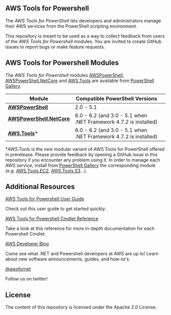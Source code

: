 ## AWS Tools for Powershell

The _AWS Tools for PowerShell_ lets developers and administrators manage their AWS services from the PowerShell scripting environment.

This repository is meant to be used as a way to collect feedback from users of the _AWS Tools for Powershell_ modules. You are invited to create GitHub issues to report bugs or make feature requests.

## AWS Tools for Powershell Modules

The _AWS Tools for Powershell_ modules [AWSPowerShell](https://www.powershellgallery.com/packages/AWSPowerShell), [AWSPowerShell.NetCore](https://www.powershellgallery.com/packages/AWSPowerShell.NetCore) and [AWS.Tools](https://www.powershellgallery.com/packages/AWS.Tools.Common) are available from [PowerShell Gallery](https://www.powershellgallery.com/).


| Module | **Compatible PowerShell Versions** |  |
|---|---|---|
| **[AWSPowerShell](https://www.powershellgallery.com/packages/AWSPowerShell)** | 2.0 - 5.1 |
| **[AWSPowerShell.NetCore](https://www.powershellgallery.com/packages/AWSPowerShell.NetCore)** | 6.0 - 6.2 (and 3.0 - 5.1 when .NET Framework 4.7.2 is installed) |
| **[AWS.Tools](https://www.powershellgallery.com/packages/AWS.Tools.Common)*** | 6.0 - 6.2 (and 3.0 - 5.1 when .NET Framework 4.7.2 is installed) |

*_AWS.Tools_ is the new modular variant of AWS Tools for PowerShell offered in prerelease. Please provide feedback by opening a GitHub issue in this repository if you encounter any problem using it. In order to manage each AWS service, install from [PowerShell Gallery](https://www.powershellgallery.com/) the corresponding module (e.g. [AWS.Tools.EC2](https://www.powershellgallery.com/packages/AWS.Tools.EC2), [AWS.Tools.S3](https://www.powershellgallery.com/packages/AWS.Tools.S3)...).

## Additional Resources

[AWS Tools for Powershell User Guide](https://docs.aws.amazon.com/powershell/latest/userguide/pstools-welcome.html)

Check out this user guide to get started quickly.

[AWS Tools for Powershell Cmdlet Reference](https://docs.aws.amazon.com/powershell/latest/reference/Index.html)

Take a look at this reference for more in-depth documentation for each Powershell Cmdlet.

[AWS Developer Blog](https://aws.amazon.com/blogs/developer/category/programing-language/dot-net/)

Come see what .NET and Powershell developers at AWS are up to! Learn about new software announcements, guides, and how-to's.

[@awsfornet](https://twitter.com/awsfornet)

Follow us on twitter!

## License

The content of this repository is licensed under the Apache 2.0 License.
